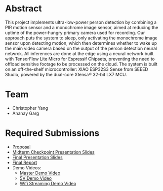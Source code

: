 # Abstract

This project implements ultra-low-power person detection by combining a PIR motion sensor and a monochrome image sensor, aimed at reducing the uptime of the power-hungry primary camera used for recording. Our approach puts the system to sleep, only activating the monochrome image sensor upon detecting motion, which then determines whether to wake up the main video camera based on the output of the person detection neural netwrok. All inferences are done at the edge using a neural network built with TensorFlow Lite Micro for Espressif Chipsets, preventing the need to offload sensitive footage to be processed on the cloud. The system is built on an off-the-shelf microcontroller: XIAO ESP32S3 Sense from SEEED Studio, powered by the dual-core Xtensa® 32-bit LX7 MCU.

# Team

* Christopher Yang
* Ananay Garg

# Required Submissions

* [Proposal](proposal)
* [Midterm Checkpoint Presentation Slides](https://docs.google.com/presentation/d/1T94JXZVgJFIabmHr8B4qjJHL0yj9VK4nZ_z1BhGEb8g/edit?usp=sharing)
* [Final Presentation Slides](https://docs.google.com/presentation/d/1U2bdHlef-A1cob_oj03bhjhw77Q7Prq9A0cpEgVMt5c/edit?usp=sharing)
* [Final Report](report)
* Demo Videos:
  * [Master Demo Video](https://www.youtube.com/watch?si=UEJS8G_MfGbzbT3T&v=8JuSE7JUu0g&feature=youtu.be)
  * [5V Demo Video](https://youtube.com/shorts/ZmwHzCMsa_o?feature=share)
  * [Wifi Streaming Demo Video](https://www.youtube.com/watch?v=NmRjGxvr8ks)
